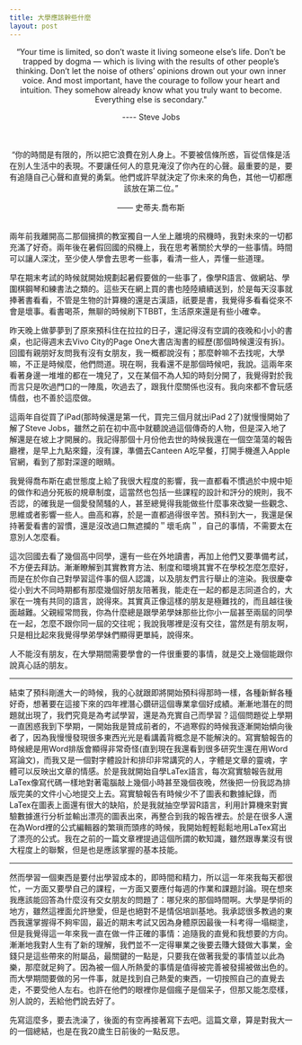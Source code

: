 ```yaml
---
title: 大學應該幹些什麼
layout: post
---
```


<center>

“Your time is limited, so don’t waste it living someone else’s life. Don’t be trapped by dogma — which is living with the results of other people’s thinking. Don’t let the noise of others’ opinions drown out your own inner voice. And most important, have the courage to follow your heart and intuition. They somehow already know what you truly want to become. Everything else is secondary." 

---- Steve Jobs

<br></br>
“你的時間是有限的，所以把它浪費在別人身上。不要被信條所惑，盲從信條是活在別人生活中的表現。不要讓任何人的意見淹沒了你內在的心聲。最重要的是，要有追隨自己心聲和直覺的勇氣。他們或許早就決定了你未來的角色，其他一切都應該放在第二位。” 

—— 史蒂夫.喬布斯
<br></br>

</center>

兩年前我離開高二那個擁擠的教室獨自一人坐上離境的飛機時，我對未來的一切都充滿了好奇。兩年後在暑假回國的飛機上，我在思考著關於大學的一些事情。時間可以讓人深沈，至少使人學會去思考一些事，看清一些人，弄懂一些道理。

早在期末考試的時候就開始規劃起暑假要做的一些事了，像學R語言、做網站、學圍棋鋼琴和練書法之類的。這些天在網上買的書也陸陸續續送到，於是每天沒事就捧著書看看，不管是生物的計算機的還是古漢語，祇要是書，我覺得多看看從來不會是壞事。看書喝茶，無聊的時候刷下TBBT，生活原來還是有些小確幸。

昨天晚上做夢夢到了原來預科住在拉拉的日子，還記得沒有空調的夜晚和小小的書桌，也記得週末去Vivo City的Page One大書店淘書的經歷(那個時候還沒有拆)。回國有親朋好友問我有沒有女朋友，我一概都說沒有；那麼幹嘛不去找呢，大學嘛，不正是時候麼，他們問道。現在啊，我看還不是那個時候吧，我說。這兩年來看著身邊一堆堆的都在一塊兒了，又在某個不為人知的時刻分開了，我覺得對於我而言只是吹過門口的一陣風，吹過去了，跟我什麼關係也沒有。我向來都不會玩感情戲，也不善於這麼做。

這兩年自從買了iPad(那時候還是第一代，買完三個月就出iPad 2了)就慢慢開始了解了Steve Jobs，雖然之前在初中高中就聽說過這個傳奇的人物，但是深入地了解還是在坡上才開展的。我記得那個十月份他去世的時候我還在一個空蕩蕩的報告廳裡，是早上九點來鐘，沒有課，準備去Canteen A吃早餐，打開手機進入Apple官網，看到了那對深邃的眼睛。

我覺得喬布斯在處世態度上給了我很大程度的影響，我一直都看不慣過於中規中矩的做作和過分死板的規章制度，這當然也包括一些課程的設計和評分的規則，我不否認，的確我是一個愛發鬧騷的人，甚至總覺得我能做些什麼事來改變一些觀念、思維或者影響一些人。曲高和寡，於是一直都過得很辛苦。預科到大一，我還是保持著愛看書的習慣，還是沒改過口無遮攔的＂壞毛病＂，自己的事情，不需要太在意別人怎麼看。

這次回國去看了幾個高中同學，還有一些在外地讀書，再加上他們又要準備考試，不方便去拜訪。漸漸瞭解到其實教育方法、制度和環境其實不在學校怎麼怎麼好，而是在於你自己對學習這件事的個人認識，以及朋友們言行舉止的渲染。我很慶幸從小到大不同時期都有那麼幾個好朋友陪著我，能走在一起的都是志同道合的，大家在一塊有共同的語言，說得來。其實真正像這樣的朋友是極難找的，而且越往後面越難。父親經常問我，你為什麼總是跟學弟學妹那些比你小一屆甚至兩屆的同學在一起，怎麼不跟你同一屆的交往呢；我說我哪裡是沒有交往，當然是有朋友啊，只是相比起來我覺得學弟學妹們顯得更單純，說得來。

人不能沒有朋友，在大學期間需要學會的一件很重要的事情，就是交上幾個能跟你說真心話的朋友。

---

結束了預科剛進大一的時候，我的心就跟即將開始預科得那時一樣，各種新鮮各種好奇，想著要在這接下來的四年裡潛心鑽研這個專業拿個好成績。漸漸地潛在的問題就出現了，我們究竟是為考試學習，還是為充實自己而學習？這個問題從上學期一直困惑我到下學期，一開始我是贊成前者的，不過寒假的時候我逐漸開始傾向後者了，因為我慢慢發現很多東西光光是看講義背概念是不能解決的。寫實驗報告的時候總是用Word排版會顯得非常奇怪(直到現在我還看到很多研究生還在用Word寫論文)，而我又是一個對字體設計和排印非常講究的人，字體是文章的靈魂，字體可以反映出文章的情感。於是我就開始自學LaTex語言，每次寫實驗報告就用LaTex像寫代碼一樣地對著電腦敲上幾個小時甚至幾個夜晚，然後把一份我認為排版完美的文件小心地提交上去。寫實驗報告有時候少不了圖表和數據紀錄，而LaTex在圖表上面還有很大的缺陷，於是我就抽空學習R語言，利用計算機來對實驗數據進行分析並輸出漂亮的圖表出來，再整合到我的報告裡去。於是在很多人還在為Word裡的公式編輯器的繁瑣而頭疼的時候，我開始輕輕鬆鬆地用LaTex寫出了漂亮的公式。我在之前的一篇文章裡提過這個所謂的軟知識，雖然跟專業沒有很大程度上的聯繫，但是也是應該掌握的基本技能。

---

然而學習一個東西是要付出學習成本的，即時間和精力，所以這一年來我每天都很忙，一方面又要學自己的課程，一方面又要應付每週的作業和課題討論。現在想來我應該能回答為什麼沒有交女朋友的問題了：哪兒來的那個時間啊。大學是學術的地方，雖然這裡面允許戀愛，但是也絕對不是情侶培訓基地。我承認很多教過的東西我還掌握得不夠牢固，最近的期末考試又因為身體原因最後一科考得一塌糊塗，但是我覺得這一年來我一直在做一件正確的事情：追隨我的直覺和我想要的方向。漸漸地我對人生有了新的理解，我們並不一定得畢業之後要去賺大錢做大事業，金錢只是這些帶來的附屬品，最關鍵的一點是，只要我在做著我愛的事情並以此為樂，那麼就足夠了。因為被一個人所熱愛的事情是值得被完善被發揚被做出色的。而大學期間要做的另一件事，就是找到自己熱愛的東西，一切按照自己的直覺去走，不要受他人左右。也許在他們的眼裡你是個瘋子是個呆子，但那又能怎麼樣，別人說的，丟給他們說去好了。

先寫這麼多，要去洗澡了，後面的有空再接著寫下去吧。這篇文章，算是對我大一的一個總結，也是在我20歲生日前後的一點反思。